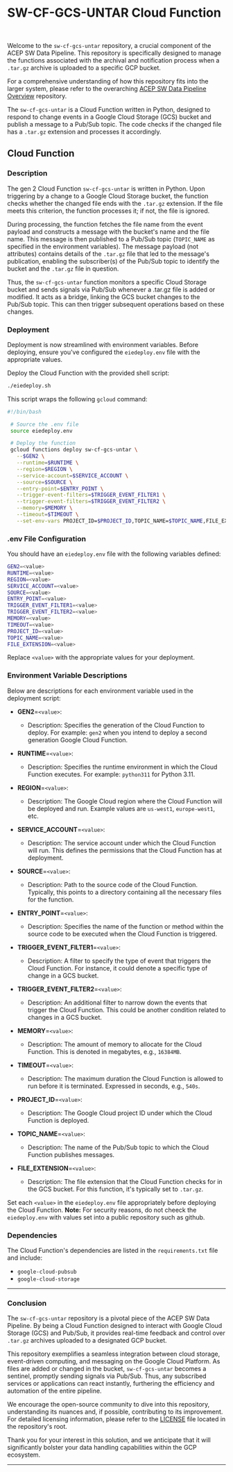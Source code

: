 # SW-CF-GCS-UNTAR Cloud Function
<br>

Welcome to the `sw-cf-gcs-untar` repository, a crucial component of the ACEP SW Data Pipeline. This repository is specifically designed to manage the functions associated with the archival and notification process when a `.tar.gz` archive is uploaded to a specific GCP bucket.

For a comprehensive understanding of how this repository fits into the larger system, please refer to the overarching [ACEP SW Data Pipeline Overview](https://github.com/acep-uaf/sw-stack) repository.


The `sw-cf-gcs-untar` is a Cloud Function written in Python, designed to respond to change events in a Google Cloud Storage (GCS) bucket and publish a message to a Pub/Sub topic. The code checks if the changed file has a `.tar.gz` extension and processes it accordingly.

## Cloud Function
 
### Description

The gen 2 Cloud Function `sw-cf-gcs-untar` is written in Python. Upon triggering by a change to a Google Cloud Storage bucket, the function checks whether the changed file ends with the `.tar.gz` extension. If the file meets this criterion, the function processes it; if not, the file is ignored.

During processing, the function fetches the file name from the event payload and constructs a message with the bucket's name and the file name. This message is then published to a Pub/Sub topic (`TOPIC_NAME` as specified in the environment variables). The message payload (not attributes) contains details of the `.tar.gz` file that led to the message's publication, enabling the subscriber(s) of the Pub/Sub topic to identify the bucket and the `.tar.gz` file in question.

Thus, the `sw-cf-gcs-untar` function monitors a specific Cloud Storage bucket and sends signals via Pub/Sub whenever a .tar.gz file is added or modified. It acts as a bridge, linking the GCS bucket changes to the Pub/Sub topic. This can then trigger subsequent operations based on these changes.

 ### Deployment
 
 Deployment is now streamlined with environment variables. Before deploying, ensure you've configured the `eiedeploy.env` file with the appropriate values.

Deploy the Cloud Function with the provided shell script:
 
 ```bash
 ./eiedeploy.sh
 ```

 This script wraps the following `gcloud` command:
 
 ```bash
 #!/bin/bash

  # Source the .env file
  source eiedeploy.env

  # Deploy the function
  gcloud functions deploy sw-cf-gcs-untar \
    --$GEN2 \
    --runtime=$RUNTIME \
    --region=$REGION \
    --service-account=$SERVICE_ACCOUNT \
    --source=$SOURCE \
    --entry-point=$ENTRY_POINT \
    --trigger-event-filters=$TRIGGER_EVENT_FILTER1 \
    --trigger-event-filters=$TRIGGER_EVENT_FILTER2 \
    --memory=$MEMORY \
    --timeout=$TIMEOUT \
    --set-env-vars PROJECT_ID=$PROJECT_ID,TOPIC_NAME=$TOPIC_NAME,FILE_EXTENSION=$FILE_EXTENSION
 ```

 ### .env File Configuration

 You should have an `eiedeploy.env` file with the following variables defined:

 ```bash
 GEN2=<value>
 RUNTIME=<value>
 REGION=<value>
 SERVICE_ACCOUNT=<value>
 SOURCE=<value>
 ENTRY_POINT=<value>
 TRIGGER_EVENT_FILTER1=<value>
 TRIGGER_EVENT_FILTER2=<value>
 MEMORY=<value>
 TIMEOUT=<value>
 PROJECT_ID=<value>
 TOPIC_NAME=<value>
 FILE_EXTENSION=<value>
```
Replace `<value>` with the appropriate values for your deployment.

### Environment Variable Descriptions

Below are descriptions for each environment variable used in the deployment script:

- **GEN2**=`<value>`:
  - Description: Specifies the generation of the Cloud Function to deploy. For example: `gen2` when you intend to deploy a second generation Google Cloud Function.
  
- **RUNTIME**=`<value>`:
  - Description: Specifies the runtime environment in which the Cloud Function executes. For example: `python311` for Python 3.11.
  
- **REGION**=`<value>`:
  - Description: The Google Cloud region where the Cloud Function will be deployed and run. Example values are `us-west1`, `europe-west1`, etc.
  
- **SERVICE_ACCOUNT**=`<value>`:
  - Description: The service account under which the Cloud Function will run. This defines the permissions that the Cloud Function has at deployment.
  
- **SOURCE**=`<value>`:
  - Description: Path to the source code of the Cloud Function. Typically, this points to a directory containing all the necessary files for the function.
  
- **ENTRY_POINT**=`<value>`:
  - Description: Specifies the name of the function or method within the source code to be executed when the Cloud Function is triggered.
  
- **TRIGGER_EVENT_FILTER1**=`<value>`:
  - Description: A filter to specify the type of event that triggers the Cloud Function. For instance, it could denote a specific type of change in a GCS bucket.
  
- **TRIGGER_EVENT_FILTER2**=`<value>`:
  - Description: An additional filter to narrow down the events that trigger the Cloud Function. This could be another condition related to changes in a GCS bucket.
  
- **MEMORY**=`<value>`:
  - Description: The amount of memory to allocate for the Cloud Function. This is denoted in megabytes, e.g., `16384MB`.
  
- **TIMEOUT**=`<value>`:
  - Description: The maximum duration the Cloud Function is allowed to run before it is terminated. Expressed in seconds, e.g., `540s`.
  
- **PROJECT_ID**=`<value>`:
  - Description: The Google Cloud project ID under which the Cloud Function is deployed.
  
- **TOPIC_NAME**=`<value>`:
  - Description: The name of the Pub/Sub topic to which the Cloud Function publishes messages.
  
- **FILE_EXTENSION**=`<value>`:
  - Description: The file extension that the Cloud Function checks for in the GCS bucket. For this function, it's typically set to `.tar.gz`.

Set each `<value>` in the `eiedeploy.env` file appropriately before deploying the Cloud Function. **Note:** For security reasons, do not cheeck the `eiedeploy.env` with values set into a public repository such as github.



### Dependencies
 
 The Cloud Function's dependencies are listed in the `requirements.txt` file and include:
 - `google-cloud-pubsub`
 - `google-cloud-storage`

---

### Conclusion

The `sw-cf-gcs-untar` repository is a pivotal piece of the ACEP SW Data Pipeline. By being a Cloud Function designed to interact with Google Cloud Storage (GCS) and Pub/Sub, it provides real-time feedback and control over `.tar.gz` archives uploaded to a designated GCP bucket.

This repository exemplifies a seamless integration between cloud storage, event-driven computing, and messaging on the Google Cloud Platform. As files are added or changed in the bucket, `sw-cf-gcs-untar` becomes a sentinel, promptly sending signals via Pub/Sub. Thus, any subscribed services or applications can react instantly, furthering the efficiency and automation of the entire pipeline.

We encourage the open-source community to dive into this repository, understanding its nuances and, if possible, contributing to its improvement. For detailed licensing information, please refer to the [LICENSE](https://github.com/acep-uaf/sw-cf-gcs-untar/blob/main/LICENSE) file located in the repository's root.

Thank you for your interest in this solution, and we anticipate that it will significantly bolster your data handling capabilities within the GCP ecosystem.

---



